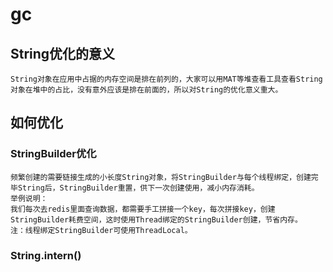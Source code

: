 # gc
## String优化的意义
    String对象在应用中占据的内存空间是排在前列的，大家可以用MAT等堆查看工具查看String对象在堆中的占比，没有意外应该是排在前面的，所以对String的优化意义重大。
## 如何优化
### StringBuilder优化
    频繁创建的需要链接生成的小长度String对象，将StringBuilder与每个线程绑定，创建完毕String后，StringBuilder重置，供下一次创建使用，减小内存消耗。
    举例说明：
    我们每次去redis里面查询数据，都需要手工拼接一个key，每次拼接key，创建StringBuilder耗费空间，这时使用Thread绑定的StringBuilder创建，节省内存。
    注：线程绑定StringBuilder可使用ThreadLocal。
### String.intern()
    

